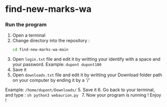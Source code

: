 # find-new-marks-wa

### Run the program

1. Open a terminal
2. Change directory into the repository :
    ```sh
    cd find-new-marks-wa-main
    ```
3. Open `login.txt` file and edit it by writting your identify with a space and your password.
Example: `dupont dupont100`
4. Save it
5. Open `downloads.txt` file and edit it by writting your Download folder path on your computer by ending it by a '/'

Example: `/home/dupont/Downloads/`
5. Save it
6. Go back to your terminal, and type :
    ```sh
    python3 webaurion.py
    ```
7. Now your program is running ! Enjoy !
